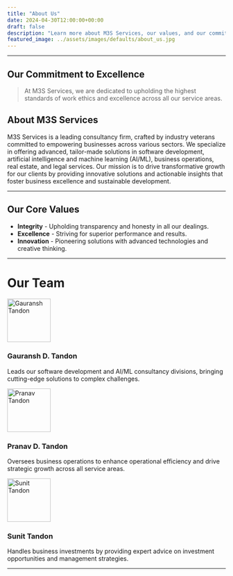 ```yaml
---
title: "About Us"
date: 2024-04-30T12:00:00+00:00
draft: false
description: "Learn more about M3S Services, our values, and our commitment to providing top-tier consultancy across multiple domains."
featured_image: ../assets/images/defaults/about_us.jpg
---
```


<!-- #  <img src="https://m3sservices.s3.amazonaws.com/logo_m3s.png" alt="M3S Services Logo" style="filter: brightness(500%);" width=5000 height=5000> -->
---------------------------------------------------------

## Our Commitment to Excellence
> At M3S Services, we are dedicated to upholding the highest standards of work ethics and excellence across all our service areas.
## About M3S Services

M3S Services is a leading consultancy firm, crafted by industry veterans committed to empowering businesses across various sectors. We specialize in offering advanced, tailor-made solutions in software development, artificial intelligence and machine learning (AI/ML), business operations, real estate, and legal services. Our mission is to drive transformative growth for our clients by providing innovative solutions and actionable insights that foster business excellence and sustainable development.

---------------------------------------------------------

## Our Core Values
- **Integrity** - Upholding transparency and honesty in all our dealings.
- **Excellence** - Striving for superior performance and results.
- **Innovation** - Pioneering solutions with advanced technologies and creative thinking.

---------------------------------------------------------

# Our Team
<section class="py-12 sm:py-16 bg-gray-900">
  <div class="max-w-7xl mx-auto px-6 lg:px-8">
    <div class="space-y-10">
      <div class="grid grid-cols-1 gap-y-10 lg:grid-cols-3 lg:gap-x-8">
        <div class="space-y-4">
          <img src="https://m3sservices.s3.amazonaws.com/gauransh.jpg" alt="Gauransh Tandon" width=100 height=100>
          <h3 class="text-xl font-bold text-white">Gauransh D. Tandon</h3>
          <p class="text-gray-300">Leads our software development and AI/ML consultancy divisions, bringing cutting-edge solutions to complex challenges.</p>
        </div>
        <div class="space-y-4">
          <img src="https://m3sservices.s3.amazonaws.com/pranav.jpg" alt="Pranav Tandon" width=100 height=100>
          <h3 class="text-xl font-bold text-white">Pranav D. Tandon</h3>
          <p class="text-gray-300">Oversees business operations to enhance operational efficiency and drive strategic growth across all service areas.</p>
        </div>
        <div class="space-y-4">
            <img src="https://m3sservices.s3.amazonaws.com/sunit.jpg" alt="Sunit Tandon" width=100 height=100>
            <h3 class="text-xl font-bold text-white">Sunit Tandon</h3>
            <p class="text-gray-300">Handles business investments by providing expert advice on investment opportunities and management strategies.</p>
        </div>
      </div>
    </div>
  </div>
</section>

---------------------------------------------------------
